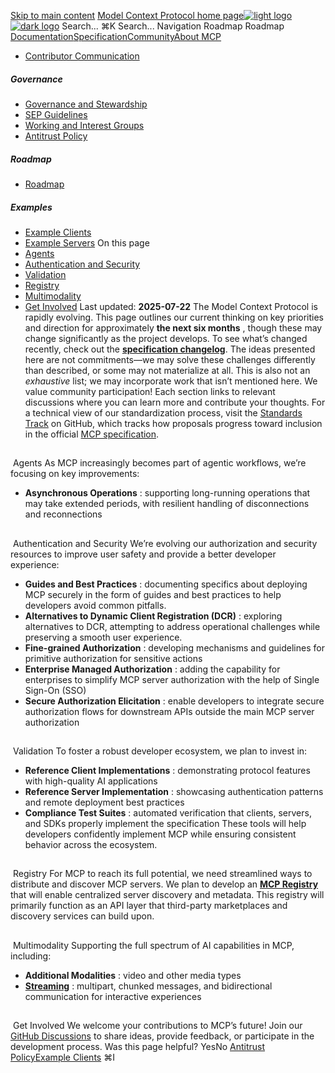 [Skip to main content](#content-area)
[Model Context Protocol home page![light logo](https://mintcdn.com/mcp/4ZXF1PrDkEaJvXpn/logo/light.svg?fit=max&auto=format&n=4ZXF1PrDkEaJvXpn&q=85&s=4498cb8a57d574005f3dca62bdd49c95)![dark logo](https://mintcdn.com/mcp/4ZXF1PrDkEaJvXpn/logo/dark.svg?fit=max&auto=format&n=4ZXF1PrDkEaJvXpn&q=85&s=c0687c003f8f2cbdb24772ab4c8a522c)](/)
Search...
⌘K
Search...
Navigation
Roadmap
Roadmap
[Documentation](/docs/getting-started/intro)[Specification](/specification/2025-06-18)[Community](/community/communication)[About MCP](/about)
 * [Contributor Communication](/community/communication)
##### Governance
 * [Governance and Stewardship](/community/governance)
 * [SEP Guidelines](/community/sep-guidelines)
 * [Working and Interest Groups](/community/working-interest-groups)
 * [Antitrust Policy](/community/antitrust)
##### Roadmap
 * [Roadmap](/development/roadmap)
##### Examples
 * [Example Clients](/clients)
 * [Example Servers](/examples)
On this page
 * [Agents](#agents)
 * [Authentication and Security](#authentication-and-security)
 * [Validation](#validation)
 * [Registry](#registry)
 * [Multimodality](#multimodality)
 * [Get Involved](#get-involved)
Last updated: **2025-07-22**
The Model Context Protocol is rapidly evolving. This page outlines our current thinking on key priorities and direction for approximately **the next six months** , though these may change significantly as the project develops. To see what’s changed recently, check out the **[specification changelog](/specification/2025-06-18/changelog)**.
The ideas presented here are not commitments—we may solve these challenges differently than described, or some may not materialize at all. This is also not an _exhaustive_ list; we may incorporate work that isn’t mentioned here.
We value community participation! Each section links to relevant discussions where you can learn more and contribute your thoughts. For a technical view of our standardization process, visit the [Standards Track](https://github.com/orgs/modelcontextprotocol/projects/2/views/2) on GitHub, which tracks how proposals progress toward inclusion in the official [MCP specification](https://spec.modelcontextprotocol.io).
## 
[​](#agents)
Agents
As MCP increasingly becomes part of agentic workflows, we’re focusing on key improvements:
 * **Asynchronous Operations** : supporting long-running operations that may take extended periods, with resilient handling of disconnections and reconnections
## 
[​](#authentication-and-security)
Authentication and Security
We’re evolving our authorization and security resources to improve user safety and provide a better developer experience:
 * **Guides and Best Practices** : documenting specifics about deploying MCP securely in the form of guides and best practices to help developers avoid common pitfalls.
 * **Alternatives to Dynamic Client Registration (DCR)** : exploring alternatives to DCR, attempting to address operational challenges while preserving a smooth user experience.
 * **Fine-grained Authorization** : developing mechanisms and guidelines for primitive authorization for sensitive actions
 * **Enterprise Managed Authorization** : adding the capability for enterprises to simplify MCP server authorization with the help of Single Sign-On (SSO)
 * **Secure Authorization Elicitation** : enable developers to integrate secure authorization flows for downstream APIs outside the main MCP server authorization
## 
[​](#validation)
Validation
To foster a robust developer ecosystem, we plan to invest in:
 * **Reference Client Implementations** : demonstrating protocol features with high-quality AI applications
 * **Reference Server Implementation** : showcasing authentication patterns and remote deployment best practices
 * **Compliance Test Suites** : automated verification that clients, servers, and SDKs properly implement the specification
These tools will help developers confidently implement MCP while ensuring consistent behavior across the ecosystem.
## 
[​](#registry)
Registry
For MCP to reach its full potential, we need streamlined ways to distribute and discover MCP servers. We plan to develop an [**MCP Registry**](https://github.com/orgs/modelcontextprotocol/discussions/159) that will enable centralized server discovery and metadata. This registry will primarily function as an API layer that third-party marketplaces and discovery services can build upon.
## 
[​](#multimodality)
Multimodality
Supporting the full spectrum of AI capabilities in MCP, including:
 * **Additional Modalities** : video and other media types
 * **[Streaming](https://github.com/modelcontextprotocol/specification/issues/117)** : multipart, chunked messages, and bidirectional communication for interactive experiences
## 
[​](#get-involved)
Get Involved
We welcome your contributions to MCP’s future! Join our [GitHub Discussions](https://github.com/orgs/modelcontextprotocol/discussions) to share ideas, provide feedback, or participate in the development process.
Was this page helpful?
YesNo
[Antitrust Policy](/community/antitrust)[Example Clients](/clients)
⌘I